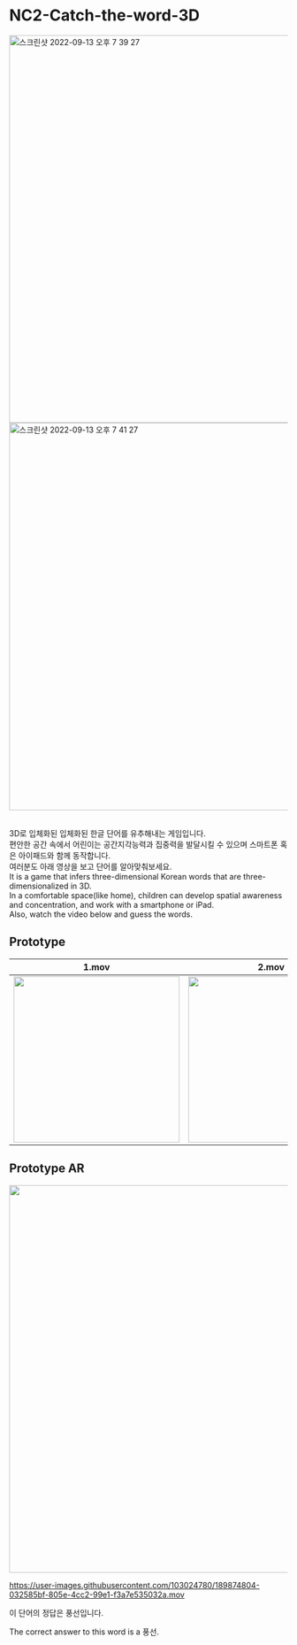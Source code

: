 # NC2-Catch-the-word-3D

<img width="700" alt="스크린샷 2022-09-13 오후 7 39 27" src="https://user-images.githubusercontent.com/103024780/189881274-726568d0-72ec-422b-87fd-fdf9431f41ec.png">
<img width="700" alt="스크린샷 2022-09-13 오후 7 41 27" src="https://user-images.githubusercontent.com/103024780/189881507-beabc5b0-70cb-453b-94b9-c9326b99fcdd.png">

<br>3D로 입체화된 입체화된 한글 단어를 유추해내는 게임입니다.
<br>편안한 공간 속에서 어린이는 공간지각능력과 집중력을 발달시킬 수 있으며 스마트폰 혹은 아이패드와 함께 동작합니다.
<br>여러분도 아래 영상을 보고 단어를 알아맞춰보세요.
<br>It is a game that infers three-dimensional Korean words that are three-dimensionalized in 3D.
<br>In a comfortable space(like home), children can develop spatial awareness and concentration, and work with a smartphone or iPad.
<br>Also, watch the video below and guess the words.




## Prototype

|1.mov|2.mov|3.move|
|----|----|----|
|<img width= "300" src = "https://user-images.githubusercontent.com/103024780/189877678-c7ad1c67-3629-4f99-8cc3-fd838eeaee0a.mov">|<img width= "300" src = "https://user-images.githubusercontent.com/103024780/189877728-80f2572f-f2aa-4cc9-a609-753d23336409.mov">|<img width= "300" src = "https://user-images.githubusercontent.com/103024780/189877750-f200c1e4-3497-4cfb-9042-1fa72b9c6c10.mov">|

## Prototype AR

<img width = "700" src = "https://user-images.githubusercontent.com/103024780/189875276-039bdc75-6c14-419b-b82f-14fe82a3a57c.mov">

https://user-images.githubusercontent.com/103024780/189874804-032585bf-805e-4cc2-99e1-f3a7e535032a.mov

이 단어의 정답은 풍선입니다.

The correct answer to this word is a 풍선.
